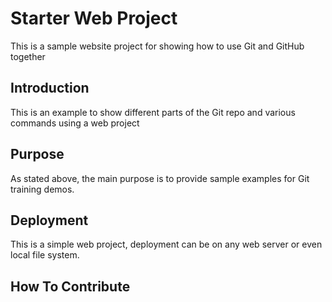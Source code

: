 # Starter Web Project

This is a sample website project for showing how to use Git and GitHub together

## Introduction

This is an example to show different parts of the Git repo and various commands using a web project

## Purpose

As stated above, the main purpose is to provide sample examples for Git training demos.

## Deployment

This is a simple web project, deployment can be on any web server or even local file system.

## How To Contribute